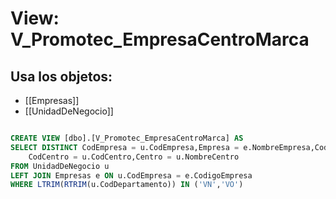# View: V_Promotec_EmpresaCentroMarca

## Usa los objetos:
- [[Empresas]]
- [[UnidadDeNegocio]]

```sql

CREATE VIEW [dbo].[V_Promotec_EmpresaCentroMarca] AS
SELECT DISTINCT CodEmpresa = u.CodEmpresa,Empresa = e.NombreEmpresa,CodMarca = u.CodUnidadNegocio,Marca = u.NombreUnidadNegocio,
	CodCentro = u.CodCentro,Centro = u.NombreCentro
FROM UnidadDeNegocio u
LEFT JOIN Empresas e ON u.CodEmpresa = e.CodigoEmpresa
WHERE LTRIM(RTRIM(u.CodDepartamento)) IN ('VN','VO')

```
